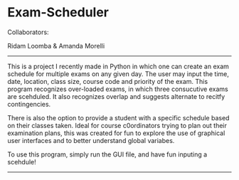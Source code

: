 # Exam-Scheduler

Collaborators: 

Ridam Loomba & Amanda Morelli

---------------------------------------

This is a project I recently made in Python in which one can create an exam schedule for multiple exams on any given day. The user may input the time, date, location, class size, course code and priority of the exam. This program recognizes over-loaded exams, 
in which three consucutive exams are scehduled. It also recognizes overlap and suggests alternate to recitfy contingencies. 

There is also the option to provide a student with a specific schedule based on their classes taken. Ideal for course c0ordinators 
trying to plan out their examination plans, this was created for fun to explore the use of graphical user interfaces 
and to better understand global variabes. 

To use this program, simply run the GUI file, and have fun inputing a scehdule! 

---------------------------------------

